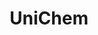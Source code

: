 ---
contributors: European Bioinformatics Institute
description: ' UniChem is large-scale non-redundant database of pointers between chemical
  structures and EMBL-EBI chemistry resources. Its purpose is to optimise the efficiency
  with which structure-based hyperlinks may be built and maintained between chemistry-based
  resources, and is particularly suitable for creating such links ''on the fly'' (by
  use of REST web services). Primarily, this service has been designed to maintain
  cross references between EBI chemistry resources. These include primary chemistry
  resources (ChEMBL, ChEBI and SureChEMBL), and other resources where the main focus
  is not small molecules, but which may nevertheless contain some small molecule information
  (eg: Gene Expression Atlas, PDBe). '
documentation: https://chembl.gitbook.io/unichem/unichem-2.0/unichem-2.0-beta
last_edit: Fri, 03 Dec 2021 11:44:45 GMT
location: https://www.ebi.ac.uk/unichem/beta/
shortname: unichem
tags:
- biotechnology
- health
- chemical
- bioinformatics
- medical
title: UniChem
uuid: 640ed301-691a-45c6-aa9d-5f8364424044
---